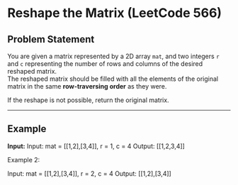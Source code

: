 # Reshape the Matrix (LeetCode 566)

## Problem Statement
You are given a matrix represented by a 2D array `mat`, and two integers `r` and `c` representing the number of rows and columns of the desired reshaped matrix.  
The reshaped matrix should be filled with all the elements of the original matrix in the same **row-traversing order** as they were.

If the reshape is not possible, return the original matrix.

---

## Example
**Input:**
Input: mat = [[1,2],[3,4]], r = 1, c = 4
Output: [[1,2,3,4]]

Example 2:


Input: mat = [[1,2],[3,4]], r = 2, c = 4
Output: [[1,2],[3,4]]